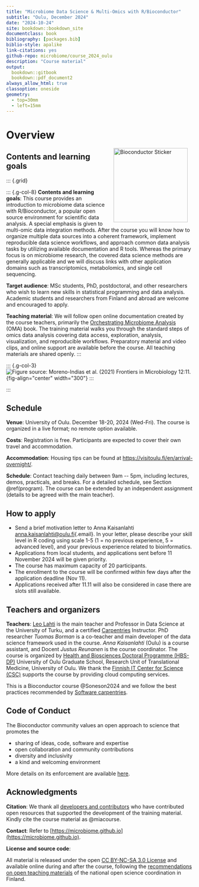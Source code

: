 ```yaml
--- 
title: "Microbiome Data Science & Multi-Omics with R/Bioconductor"
subtitle: "Oulu, December 2024"
date: "2024-10-24"
site: bookdown::bookdown_site
documentclass: book
bibliography: [packages.bib]
biblio-style: apalike
link-citations: yes
github-repo: microbiome/course_2024_oulu
description: "Course material"
output:
  bookdown::gitbook
  bookdown::pdf_document2
always_allow_html: true  
classoption: oneside
geometry:
  - top=30mm
  - left=15mm
---
```




# Overview

<!--<a href="https://bioconductor.org"><img src="https://github.com/Bioconductor/BiocStickers/raw/master/Bioconductor/Bioconductor-serial.gif" width="200" alt="Bioconductor Sticker" align="right" style="margin: 0 1em 0 1em" /></a>-->

<a href="https://bioconductor.org"><img src="bioconductor_logo_rgb.jpg" width="200" alt="Bioconductor Sticker" align="right" style="margin: 0 1em 0 1em" /></a>


## Contents and learning goals

::: {.grid}

::: {.g-col-8}
**Contents and learning goals**: This course provides an introduction to microbiome data science with R/Bioconductor, a popular open source environment for scientific data analysis. A special emphasis is given to multi-omic data integration methods. After the course you will know how to organize multiple data sources into a coherent framework, implement reproducible data science workflows, and approach common data analysis tasks by utilizing available documentation and R tools. Whereas the primary focus is on microbiome research, the covered data science methods are generally applicable and we will discuss links with other application domains such as transcriptomics, metabolomics, and single cell sequencing. 

**Target audience**: MSc students, PhD, postdoctoral, and other researchers who wish to learn new skills in statistical programming and data analysis. Academic students and researchers from Finland and abroad are welcome and encouraged to apply.

**Teaching material**: We will follow open online documentation created by the course teachers, primarily the [Orchestrating Microbiome Analysis](https://microbiome.github.io/OMA) (OMA) book. The training material walks you through the standard steps of omics data analysis covering data access, exploration, analysis, visualization, and reproducible workflows. Preparatory material and video clips, and online support are available before the course. All teaching materials are shared openly.
:::

::: {.g-col-3}
![Figure source: Moreno-Indias _et al_. (2021) _Frontiers in Microbiology_ 12:11. ](fig.png){fig-align="center" width="300"}
:::

:::


## Schedule 

**Venue**: University of Oulu. December 18-20, 2024 (Wed-Fri). The course is organized in a live format; no remote option available. 

**Costs**: Registration is free. Participants are expected to cover their own travel and accommodation.

**Accommodation**: Housing tips can be found at <https://visitoulu.fi/en/arrival-overnight/>.

**Schedule**: Contact teaching daily between 9am -- 5pm, including lectures, demos, practicals, and breaks. For a detailed schedule, see Section \@ref(program). The course can be extended by an independent assignment (details to be agreed with the main teacher).


## How to apply

- Send a brief motivation letter to Anna Kaisanlahti [anna.kaisanlahti\@oulu.fi](mailto:anna.kaisanlahti@oulu.fi){.email}. In your letter, please describe your skill level in R coding using scale 1-5 (1 = no previous experience, 5 = advanced level), and your previous experience related to bioinformatics.
- Applications from local students, and applications sent before 11 November 2024 will be given priority.
- The course has maximum capacity of 20 participants.
- The enrollment to the course will be confirmed within few days after the application deadline (Nov 11).
- Applications received after 11.11 will also be considered in case there are slots still available.



## Teachers and organizers

**Teachers**: [Leo Lahti](https://datascience.utu.fi) is the main teacher and Professor in Data Science at the University of Turku, and a certified [Carpentries](https://carpentries.org) Instructor. PhD researcher *Tuomas Borman* is a co-teacher and main developer of the data science framework used in the course. *Anna Kaisanlahti* (Oulu) is a course assistant, and Docent *Justus Reunanen* is the course coordinator. The course is organized by [Health and Biosciences Doctoral Programme (HBS-DP)](https://www.oulu.fi/en/research/graduate-school/organisation-and-contact-information-uniogs/health-and-biosciences-doctoral-programme) University of Oulu Graduate School, Research Unit of Translational Medicine, University of Oulu. We thank the [Finnish IT Center for Science (CSC)](https://csc.fi/) supports the course by providing cloud computing services.

This is a Bioconductor course @Soneson2024 and we follow the best practices recommended by [Software carpentries](https://carpentries.org).

## Code of Conduct

The Bioconductor community values an open approach to science that promotes the

 - sharing of ideas, code, software and expertise
 - open collaboration and community contributions
 - diversity and inclusivity
 - a kind and welcoming environment
 
More details on its enforcement are available [here](https://bioconductor.github.io/bioc_coc_multilingual/).

## Acknowledgments

**Citation**: We thank all [developers and contributors](https://microbiome.github.io) who have contributed open resources that supported the development of the training material. Kindly cite the course material as @miacourse.

**Contact**: Refer to [https://microbiome.github.io](https://microbiome.github.io).

**License and source code**:

All material is released under the open [CC BY-NC-SA 3.0 License](LICENSE) and available online during and after the course, following the [recommendations on open teaching materials](https://avointiede.fi/fi/linjaukset-ja-aineistot/kotimaiset-linjaukset/oppimisen-ja-oppimateriaalien-avoimuuden-linjaus) of the national open science coordination in Finland.

